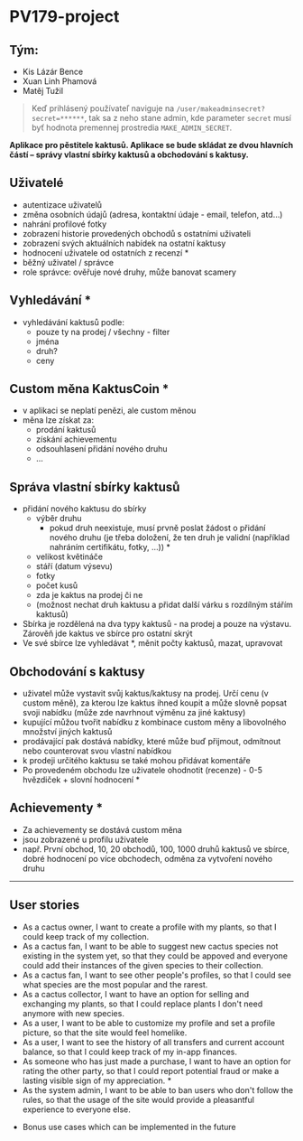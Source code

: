# PV179-project
## Tým:
- Kis Lázár Bence
- Xuan Linh Phamová
- Matěj Tužil

> Keď prihlásený používateľ naviguje na `/user/makeadminsecret?secret=******`, tak sa z neho stane admin, kde parameter `secret` musí byť hodnota premennej prostredia `MAKE_ADMIN_SECRET`.

**Aplikace pro pěstitele kaktusů. Aplikace se bude skládat ze dvou hlavních částí – správy vlastní sbírky kaktusů a obchodování s kaktusy.**

## Uživatelé
- autentizace uživatelů
- změna osobních údajů (adresa, kontaktní údaje - email, telefon, atd…)
- nahrání profilové fotky
- zobrazení historie provedených obchodů s ostatními uživateli
- zobrazení svých aktuálních nabídek na ostatní kaktusy
- hodnocení uživatele od ostatních z recenzí *
- běžný uživatel / správce
- role správce: ověřuje nové druhy, může banovat scamery

## Vyhledávání *
- vyhledávání kaktusů podle:
    - pouze ty na prodej / všechny - filter
    - jména
    - druh?
    - ceny

## Custom měna KaktusCoin *
- v aplikaci se neplatí penězi, ale custom měnou
- měna lze získat za:
    - prodání kaktusů
    - získání achievementu
    - odsouhlasení přidání nového druhu
    - …
## Správa vlastní sbírky kaktusů
- přidání nového kaktusu do sbírky 
    - výběr druhu 
        - pokud druh neexistuje, musí prvně poslat žádost o přidání nového druhu (je třeba doložení, že ten druh je validní (například nahráním certifikátu, fotky, …)) *
    - velikost květináče
    - stáří (datum výsevu)
    - fotky
    - počet kusů
    - zda je kaktus na prodej či ne
    - (možnost nechat druh kaktusu a přidat další várku s rozdílným stářím kaktusů)
- Sbírka je rozdělená na dva typy kaktusů - na prodej a pouze na výstavu. Zárověň jde kaktus ve sbírce pro ostatní skrýt
- Ve své sbírce lze vyhledávat *, měnit počty kaktusů, mazat, upravovat


## Obchodování s kaktusy
- uživatel může vystavit svůj kaktus/kaktusy na prodej. Určí cenu (v custom měně), za kterou lze kaktus ihned koupit a může slovně popsat svoji nabídku (může zde navrhnout výměnu za jiné kaktusy)
- kupující můžou tvořit nabídku z kombinace custom měny a libovolného množství jiných kaktusů
- prodávající pak dostává nabídky, které může buď přijmout, odmítnout nebo counterovat svou vlastní nabídkou
- k prodeji určitého kaktusu se také mohou přidávat komentáře
- Po provedeném obchodu lze uživatele ohodnotit (recenze) - 0-5 hvězdiček + slovní hodnocení *


## Achievementy *
- Za achievementy se dostává custom měna
- jsou zobrazené u profilu uživatele
- např. První obchod, 10, 20 obchodů, 100, 1000 druhů kaktusů ve sbírce, dobré hodnocení po více obchodech, odměna za vytvoření nového druhu

---

## User stories
- As a cactus owner, I want to create a profile with my plants, so that I could keep track of my collection.
- As a cactus fan, I want to be able to suggest new cactus species not existing in the system yet, so that they could be appoved and everyone could add their instances of the given species to their collection.
- As a cactus fan, I want to see other people's profiles, so that I could see what species are the most popular and the rarest.
- As a cactus collector, I want to have an option for selling and exchanging my plants, so that I could replace plants I don't need anymore with new species.
- As a user, I want to be able to customize my profile and set a profile picture, so that the site would feel homelike.
- As a user, I want to see the history of all transfers and current account balance, so that I could keep track of my in-app finances.
- As someone who has just made a purchase, I want to have an option for rating the other party, so that I could report potential fraud or make a lasting visible sign of my appreciation. *
- As the system admin, I want to be able to ban users who don't follow the rules, so that the usage of the site would provide a pleasantful experience to everyone else.


* Bonus use cases which can be implemented in the future
